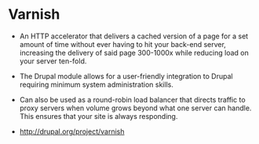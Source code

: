 # Varnish

* An HTTP accelerator that delivers a cached version of a page for a set amount of time without ever having to hit your back-end server, increasing the delivery of said page 300-1000x while reducing load on your server ten-fold.

* The Drupal module allows for a user-friendly integration to Drupal requiring minimum system administration skills.

* Can also be used as a round-robin load balancer that directs traffic to proxy servers when volume grows beyond what one server can handle. This ensures that your site is always responding.

* http://drupal.org/project/varnish